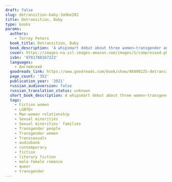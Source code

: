 ```yaml
---
draft: false
slug: detransition-baby-3a9be202
title: Detransition, Baby
type: books
params:
  authors:
    - Torrey Peters
  book_title: Detransition, Baby
  book_description: 'A whipsmart debut about three women—transgender and cisgender—whose lives collide after an unexpected pregnancy forces them to confront their deepest desires around gender, motherhood, and sex.Reese almost had it all: a loving relationship with Amy, an apartment in New York City, a job she didn''t hate. She had scraped together what previous generations of trans women could only dream of: a life of mundane, bourgeois comforts. The only thing missing was a child. But then her girlfriend, Amy, detransitioned and became Ames, and everything fell apart. Now Reese is caught in a self-destructive pattern: avoiding her loneliness by sleeping with married men.Ames isn''t happy either. He thought detransitioning to live as a man would make life easier, but that decision cost him his relationship with Reese—and losing her meant losing his only family. Even though their romance is over, he longs to find a way back to her. When Ames''s boss and lover, Katrina, reveals that she''s pregnant with his baby—and that she''s not sure whether she wants to keep it—Ames wonders if this is the chance he''s been waiting for. Could the three of them form some kind of unconventional family—and raise the baby together?This provocative debut is about what happens at the emotional, messy, vulnerable corners of womanhood that platitudes and good intentions can''t reach. Torrey Peters brilliantly and fearlessly navigates the most dangerous taboos around gender, sex, and relationships, gifting us a thrillingly original, witty, and deeply moving novel.'
  cover: https://images-na.ssl-images-amazon.com/images/S/compressed.photo.goodreads.com/books/1587480347i/48890225.jpg
  isbn: '9781788167222'
  languages:
    - Английский
  goodreads_link: https://www.goodreads.com/book/show/48890225-detransition-baby
  page_count: '352'
  publication_year: '2021'
  russian_audioversion: false
  russian_translation_status: unknown
  short_book_description: A whipsmart debut about three women—transgender and cisgender—whose lives collide after an unexpected pregnancy forces them to confront their deepest desires around gender, motherhood, and...
  tags:
    - Fiction women
    - LGBTQ+
    - Man-woman relationship
    - Sexual minorities
    - Sexual minorities' families
    - Transgender people
    - Transgender women
    - Transsexuals
    - audiobook
    - contemporary
    - fiction
    - literary fiction
    - male-female romance
    - queer
    - transgender
---
```

